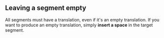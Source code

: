 ## Leaving a segment empty

All segments must have a translation, even if it's an empty translation. If you want to produce an empty translation, simply **insert a space** in the target segment.